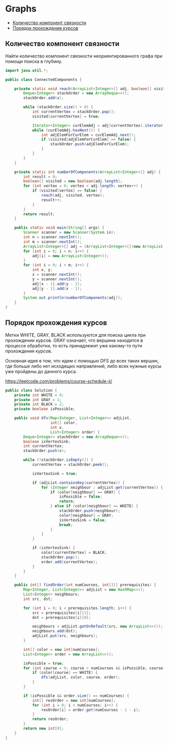 # Graphs

+ [Количество компонент связности](#количество-компонент-связности)
+ [Порядок прохождения курсов](#порядок-прохождения-курсов)

## Количество компонент связности

Найти количество компонент связности неориентированного графа при помощи поиска в глубину.

```java
import java.util.*;

public class ConnectedComponents {

    private static void reach(ArrayList<Integer>[] adj, boolean[] visited, int x) {
        Deque<Integer> stackOrder = new ArrayDeque<>();
        stackOrder.add(x);

        while (stackOrder.size() > 0) {
            int currentVertex = stackOrder.pop();
            visited[currentVertex] = true;

            Iterator<Integer> curElemAdj = adj[currentVertex].iterator();
            while (curElemAdj.hasNext()) {
                int adjElemForCurElem = curElemAdj.next();
                if (visited[adjElemForCurElem] == false) {
                    stackOrder.push(adjElemForCurElem);
                }
            }
        }
    }

    private static int numberOfComponents(ArrayList<Integer>[] adj) {
        int result = 0;
        boolean[] visited = new boolean[adj.length];
        for (int vertex = 0; vertex < adj.length; vertex++) {
            if (visited[vertex] == false) {
                reach(adj, visited, vertex);
                result++;
            }
        }
        return result;
    }

    public static void main(String[] args) {
        Scanner scanner = new Scanner(System.in);
        int n = scanner.nextInt();
        int m = scanner.nextInt();
        ArrayList<Integer>[] adj = (ArrayList<Integer>[])new ArrayList[n];
        for (int i = 0; i < n; i++) {
            adj[i] = new ArrayList<Integer>();
        }
        for (int i = 0; i < m; i++) {
            int x, y;
            x = scanner.nextInt();
            y = scanner.nextInt();
            adj[x - 1].add(y - 1);
            adj[y - 1].add(x - 1);
        }
        System.out.println(numberOfComponents(adj));
    }
}       
```

## Порядок прохождения курсов

Метки WHITE, GRAY, BLACK используются для поиска цикла при прохождении курсов. GRAY означает, что вершина находится в процессе обработки, то есть принадлежит уже какому-то пути прохождения курсов.

Основная идея в том, что идем с помощью DFS до всех таких вершин, где больше либо нет исходящих направлений, либо всех нужные курсы уже пройдены до данного курса. 

https://leetcode.com/problems/course-schedule-ii/

```java
public class Solution {
    private int WHITE = 0;
    private int GRAY = 1;
    private int BLACK = 2;
    private boolean isPossible;

    public void dfs(Map<Integer, List<Integer>> adjList,
                    int[] color,
                    int x,
                    List<Integer> order) {
        Deque<Integer> stackOrder = new ArrayDeque<>();
        boolean isVertexSink;
        int currentVertex;
        stackOrder.push(x);

        while (!stackOrder.isEmpty()) {
            currentVertex = stackOrder.peek();

            isVertexSink = true;

            if (adjList.containsKey(currentVertex)) {
                for (Integer neighbour : adjList.get(currentVertex)) {
                    if (color[neighbour] == GRAY) {
                        isPossible = false;
                        return;
                    } else if (color[neighbour] == WHITE) {
                        stackOrder.push(neighbour);
                        color[neighbour] = GRAY;
                        isVertexSink = false;
                        break;
                    }
                }
            }

            if (isVertexSink) {
                color[currentVertex] = BLACK;
                stackOrder.pop();
                order.add(currentVertex);
            }
        }
    }

    public int[] findOrder(int numCourses, int[][] prerequisites) {
        Map<Integer, List<Integer>> adjList = new HashMap<>();
        List<Integer> neighbours;
        int src, dst;

        for (int i = 0; i < prerequisites.length; i++) {
            src = prerequisites[i][1];
            dst = prerequisites[i][0];

            neighbours = adjList.getOrDefault(src, new ArrayList<>());
            neighbours.add(dst);
            adjList.put(src, neighbours);
        }

        int[] color = new int[numCourses];
        List<Integer> order = new ArrayList<>();

        isPossible = true;
        for (int course = 0; course < numCourses && isPossible; course++) {
            if (color[course] == WHITE) {
                dfs(adjList, color, course, order);
            }
        }

        if (isPossible && order.size() == numCourses) {
            int[] resOrder = new int[numCourses];
            for (int i = 0; i < numCourses; i++) {
                resOrder[i] = order.get(numCourses - 1 - i);
            }
            return resOrder;
        }
        return new int[0];
    }
}

```
